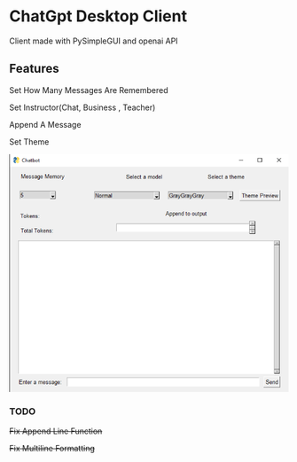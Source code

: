 # ChatGpt Desktop Client

Client made with PySimpleGUI and openai API

## Features

Set How Many Messages Are Remembered

Set Instructor(Chat, Business , Teacher)

Append A Message

Set Theme


![Preview](ChatClientPreview.png)

### TODO
~~Fix Append Line Function~~

~~Fix Multiline Formatting~~
